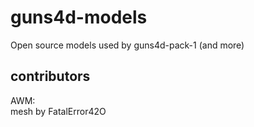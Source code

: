 # guns4d-models
Open source models used by guns4d-pack-1 (and more)
## contributors
AWM: \
  mesh by FatalError42O
